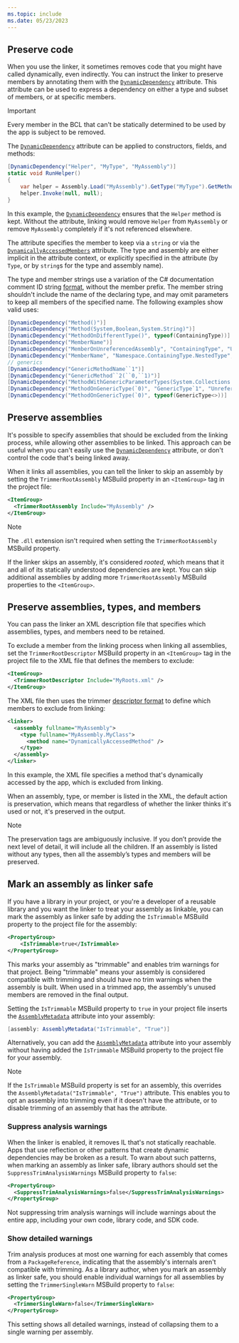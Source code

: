 ```yaml
---
ms.topic: include
ms.date: 05/23/2023
---
```


## Preserve code

When you use the linker, it sometimes removes code that you might have called dynamically, even indirectly. You can instruct the linker to preserve members by annotating them with the [`DynamicDependency`](xref:System.Diagnostics.CodeAnalysis.DynamicDependencyAttribute) attribute. This attribute can be used to express a dependency on either a type and subset of members, or at specific members.

> [!IMPORTANT]
> Every member in the BCL that can't be statically determined to be used by the app is subject to be removed.

The [`DynamicDependency`](xref:System.Diagnostics.CodeAnalysis.DynamicDependencyAttribute) attribute can be applied to constructors, fields, and methods:

```csharp
[DynamicDependency("Helper", "MyType", "MyAssembly")]
static void RunHelper()
{
    var helper = Assembly.Load("MyAssembly").GetType("MyType").GetMethod("Helper");
    helper.Invoke(null, null);
}
```

In this example, the [`DynamicDependency`](xref:System.Diagnostics.CodeAnalysis) ensures that the `Helper` method is kept. Without the attribute, linking would remove `Helper` from `MyAssembly` or remove `MyAssembly` completely if it's not referenced elsewhere.

The attribute specifies the member to keep via a `string` or via the [`DynamicallyAccessedMembers`](xref:System.Diagnostics.CodeAnalysis.DynamicallyAccessedMembersAttribute) attribute. The type and assembly are either implicit in the attribute context, or explicitly specified in the attribute (by `Type`, or by `string`s for the type and assembly name).

The type and member strings use a variation of the C# documentation comment ID string [format](/dotnet/csharp/language-reference/language-specification/documentation-comments#d42-id-string-format), without the member prefix. The member string shouldn't include the name of the declaring type, and may omit parameters to keep all members of the specified name. The following examples show valid uses:

```csharp
[DynamicDependency("Method()")]
[DynamicDependency("Method(System,Boolean,System.String)")]
[DynamicDependency("MethodOnDifferentType()", typeof(ContainingType))]
[DynamicDependency("MemberName")]
[DynamicDependency("MemberOnUnreferencedAssembly", "ContainingType", "UnreferencedAssembly")]
[DynamicDependency("MemberName", "Namespace.ContainingType.NestedType", "Assembly")]
// generics
[DynamicDependency("GenericMethodName``1")]
[DynamicDependency("GenericMethod``2(``0,``1)")]
[DynamicDependency("MethodWithGenericParameterTypes(System.Collections.Generic.List{System.String})")]
[DynamicDependency("MethodOnGenericType(`0)", "GenericType`1", "UnreferencedAssembly")]
[DynamicDependency("MethodOnGenericType(`0)", typeof(GenericType<>))]
```

## Preserve assemblies

It's possible to specify assemblies that should be excluded from the linking process, while allowing other assemblies to be linked. This approach can be useful when you can't easily use the [`DynamicDependency`](xref:System.Diagnostics.CodeAnalysis.DynamicDependencyAttribute) attribute, or don't control the code that's being linked away.

When it links all assemblies, you can tell the linker to skip an assembly by setting the `TrimmerRootAssembly` MSBuild property in an `<ItemGroup>` tag in the project file:

```xml
<ItemGroup>
  <TrimmerRootAssembly Include="MyAssembly" />
</ItemGroup>
```

> [!NOTE]
> The `.dll` extension isn't required when setting the `TrimmerRootAssembly` MSBuild property.

If the linker skips an assembly, it's considered *rooted*, which means that it and all of its statically understood dependencies are kept. You can skip additional assemblies by adding more `TrimmerRootAssembly` MSBuild properties to the `<ItemGroup>`.

## Preserve assemblies, types, and members

You can pass the linker an XML description file that specifies which assemblies, types, and members need to be retained.

To exclude a member from the linking process when linking all assemblies, set the `TrimmerRootDescriptor` MSBuild property in an `<ItemGroup>` tag in the project file to the XML file that defines the members to exclude:

```xml
<ItemGroup>
  <TrimmerRootDescriptor Include="MyRoots.xml" />
</ItemGroup>
```

The XML file then uses the trimmer [descriptor format](https://github.com/dotnet/runtime/blob/main/docs/tools/illink/data-formats.md#descriptor-format) to define which members to exclude from linking:

```xml
<linker>
  <assembly fullname="MyAssembly">
    <type fullname="MyAssembly.MyClass">
      <method name="DynamicallyAccessedMethod" />
    </type>
  </assembly>
</linker>
```

In this example, the XML file specifies a method that's dynamically accessed by the app, which is excluded from linking.

When an assembly, type, or member is listed in the XML, the default action is preservation, which means that regardless of whether the linker thinks it's used or not, it's preserved in the output.

> [!NOTE]
> The preservation tags are ambiguously inclusive. If you don’t provide the next level of detail, it will include all the children. If an assembly is listed without any types, then all the assembly’s types and members will be preserved.

## Mark an assembly as linker safe

If you have a library in your project, or you're a developer of a reusable library and you want the linker to treat your assembly as linkable, you can mark the assembly as linker safe by adding the `IsTrimmable` MSBuild property to the project file for the assembly:

```xml
<PropertyGroup>
    <IsTrimmable>true</IsTrimmable>
</PropertyGroup>
```

This marks your assembly as "trimmable" and enables trim warnings for that project. Being "trimmable" means your assembly is considered compatible with trimming and should have no trim warnings when the assembly is built. When used in a trimmed app, the assembly's unused members are removed in the final output.

Setting the `IsTrimmable` MSBuild property to `true` in your project file inserts the [`AssemblyMetadata`](xref:System.Reflection.AssemblyMetadataAttribute) attribute into your assembly:

```csharp
[assembly: AssemblyMetadata("IsTrimmable", "True")]
```

Alternatively, you can add the [`AssemblyMetadata`](xref:System.Reflection.AssemblyMetadataAttribute) attribute into your assembly without having added the `IsTrimmable` MSBuild property to the project file for your assembly.

> [!NOTE]
> If the `IsTrimmable` MSBuild property is set for an assembly, this overrides the `AssemblyMetadata("IsTrimmable", "True")` attribute. This enables you to opt an assembly into trimming even if it doesn't have the attribute, or to disable trimming of an assembly that has the attribute.

### Suppress analysis warnings

When the linker is enabled, it removes IL that's not statically reachable. Apps that use reflection or other patterns that create dynamic dependencies may be broken as a result. To warn about such patterns, when marking an assembly as linker safe, library authors should set the `SuppressTrimAnalysisWarnings` MSBuild property to `false`:

```xml
<PropertyGroup>
  <SuppressTrimAnalysisWarnings>false</SuppressTrimAnalysisWarnings>
</PropertyGroup>
```

Not suppressing trim analysis warnings will include warnings about the entire app, including your own code, library code, and SDK code.

### Show detailed warnings

Trim analysis produces at most one warning for each assembly that comes from a `PackageReference`, indicating that the assembly's internals aren't compatible with trimming. As a library author, when you mark an assembly as linker safe, you should enable individual warnings for all assemblies by setting the `TrimmerSingleWarn` MSBuild property to `false`:

```xml
<PropertyGroup>
  <TrimmerSingleWarn>false</TrimmerSingleWarn>
</PropertyGroup>
```

This setting shows all detailed warnings, instead of collapsing them to a single warning per assembly.

